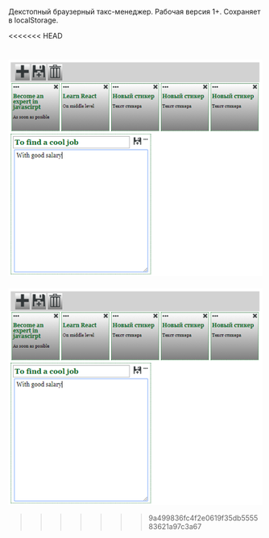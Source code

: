﻿﻿Декстопный браузерный такс-менеджер. Рабочая версия 1+. 
Сохраняет в localStorage.

<<<<<<< HEAD


![](https://raw.githubusercontent.com/Aparin/stickyNotes/master/img/screenshort.png)
=======
![](https://raw.githubusercontent.com/Aparin/stickyNotes/master/img/screenshort.png)
>>>>>>> 9a499836fc4f2e0619f35db555583621a97c3a67

